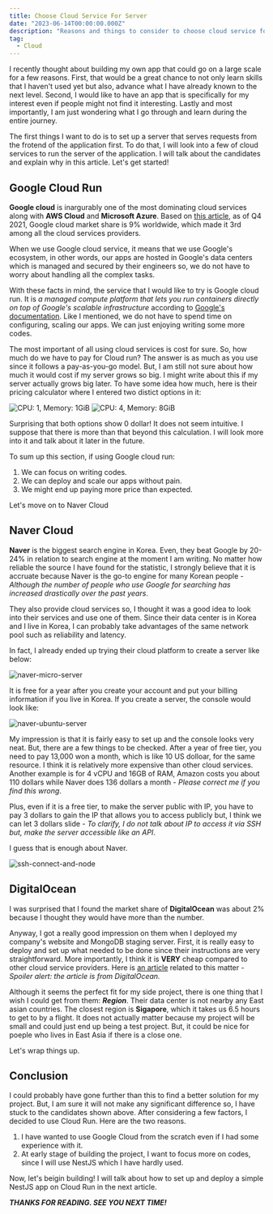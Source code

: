 ```yaml
---
title: Choose Cloud Service For Server
date: "2023-06-14T00:00:00.000Z"
description: "Reasons and things to consider to choose cloud service for my project"
tag:
  - Cloud
---
```


I recently thought about building my own app that could go on a large scale for a few reasons. First, that would be a great chance to not only learn skills that I haven't used yet but also, advance what I have already known to the next level. Second, I would like to have an app that is specifically for my interest even if people might not find it interesting. Lastly and most importantly, I am just wondering what I go through and learn during the entire journey.

The first things I want to do is to set up a server that serves requests from the frotend of the application first. To do that, I will look into a few of cloud services to run the server of the application. I will talk about the candidates and explain why in this article. Let's get started!

## Google Cloud Run

**Google cloud** is inargurably one of the most dominating cloud services along with **AWS Cloud** and **Microsoft Azure**. Based on [this article](https://kinsta.com/google-cloud-market-share/), as of Q4 2021, Google cloud market share is 9% worldwide, which made it 3rd among all the cloud services providers.

When we use Google cloud service, it means that we use Google's ecosystem, in other words, our apps are hosted in Google's data centers which is managed and secured by their engineers so, we do not have to worry about handling all the complex tasks.

With these facts in mind, the service that I would like to try is Google cloud run. It is _a managed compute platform that lets you run containers directly on top of Google's scalable infrastructure_ according to [Google's documentation](https://cloud.google.com/run/docs/overview/what-is-cloud-run). Like I mentioned, we do not have to spend time on configuring, scaling our apps. We can just enjoying writing some more codes.

The most important of all using cloud services is cost for sure. So, how much do we have to pay for Cloud run? The answer is as much as you use since it follows a pay-as-you-go model. But, I am still not sure about how much it would cost if my server grows so big. I might write about this if my server actually grows big later. To have some idea how much, here is their pricing calculator where I entered two distict options in it:

![CPU: 1, Memory: 1GiB](../imgs/16/google-cloud-run-price.png)
![CPU: 4, Memory: 8GiB](../imgs/16/google-cloud-run-price-2.png)

Surprising that both options show 0 dollar! It does not seem intuitive. I suppose that there is more than that beyond this calculation. I will look more into it and talk about it later in the future.

To sum up this section, if using Google cloud run:

1. We can focus on writing codes.
2. We can deploy and scale our apps without pain.
3. We might end up paying more price than expected.

Let's move on to Naver Cloud

## Naver Cloud

**Naver** is the biggest search engine in Korea. Even, they beat Google by 20-24% in relation to search engine at the moment I am writing. No matter how reliable the source I have found for the statistic, I strongly believe that it is accruate because Naver is the go-to engine for many Korean people - _Although the number of people who use Google for searching has increased drastically over the past years_.

They also provide cloud services so, I thought it was a good idea to look into their services and use one of them. Since their data center is in Korea and I live in Korea, I can probably take advantages of the same network pool such as reliability and latency.

In fact, I already ended up trying their cloud platform to create a server like below:

![naver-micro-server](../imgs/16/naver-micro-server.png)

It is free for a year after you create your account and put your billing information if you live in Korea. If you create a server, the console would look like:

![naver-ubuntu-server](../imgs/16/naver-ubuntu-server.png)

My impression is that it is fairly easy to set up and the console looks very neat. But, there are a few things to be checked. After a year of free tier, you need to pay 13,000 won a month, which is like 10 US dolloar, for the same resource. I think it is relatively more expensive than other cloud services. Another example is for 4 vCPU and 16GB of RAM, Amazon costs you about 110 dollars while Naver does 136 dollars a month - _Please correct me if you find this wrong_.

Plus, even if it is a free tier, to make the server public with IP, you have to pay 3 dollars to gain the IP that allows you to access publicly but, I think we can let 3 dollars slide - _To clarify, I do not talk about IP to access it via SSH but, make the server accessible like an API_.

I guess that is enough about Naver.

![ssh-connect-and-node](../imgs/16/ssh-connect-and-node.png)

## DigitalOcean

I was surprised that I found the market share of **DigitalOcean** was about 2% because I thought they would have more than the number.

Anyway, I got a really good impression on them when I deployed my company's website and MongoDB staging server. First, it is really easy to deploy and set up what needed to be done since their instructions are very straightforward. More importantly, I think it is **VERY** cheap compared to other cloud service providers. Here is [an article](https://www.digitalocean.com/blog/aws-vs-digitalocean-cloud-platform) related to this matter - _Spoiler alert: the article is from DigitalOcean._

Although it seems the perfect fit for my side project, there is one thing that I wish I could get from them: _**Region**_. Their data center is not nearby any East asian countries. The closest region is **Sigapore**, which it takes us 6.5 hours to get to by a flight. It does not actually matter because my project will be small and could just end up being a test project. But, it could be nice for poeple who lives in East Asia if there is a close one.

Let's wrap things up.

## Conclusion

I could probably have gone further than this to find a better solution for my project. But, I am sure it will not make any significant difference so, I have stuck to the candidates shown above. After considering a few factors, I decided to use Cloud Run. Here are the two reasons.

1. I have wanted to use Google Cloud from the scratch even if I had some experience with it.
2. At early stage of building the project, I want to focus more on codes, since I will use NestJS which I have hardly used.

Now, let's beigin building! I will talk about how to set up and deploy a simple NestJS app on Cloud Run in the next article.

_**THANKS FOR READING. SEE YOU NEXT TIME!**_
